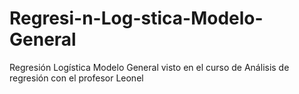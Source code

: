 # Regresi-n-Log-stica-Modelo-General
Regresión Logística Modelo General visto en el curso de Análisis de regresión con el profesor Leonel 
